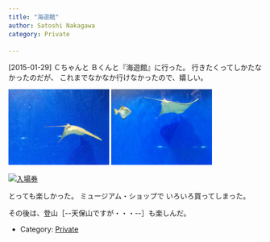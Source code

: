 ```yaml
---
title: "海遊館"
author: Satoshi Nakagawa
category: Private

---
```


[2015-01-29]  Ｃちゃんと
Ｂくんと『海遊館』に行った。
行きたくってしかたなかったのだが、
これまでなかなか行けなかったので、嬉しい。

<a href="/pict/2015-01-29-ray-1.jpg"><img src="/pict/2015-01-29-ray-1.jpg" alt="エイ" width="200"/></a>
<a href="/pict/2015-01-29-ray-2.jpg"><img src="/pict/2015-01-29-ray-2.jpg" alt="" width="200"/></a>

<a href="/pict/2015-01-29-kaiyukan.jpg"><img src="/pict/2015-01-29-kaiyukan.jpg" alt="入場券" width="200"/></a>
<a href="/pict/2015-01-29-kaiyukan-2.jpg"><img src="/pict/2015-01-29-kaiyukan-2.jpg" alt="" width="200"/></a>

 とっても楽しかった。
ミュージアム・ショップで
いろいろ買ってしまった。

 その後は、登山［--天保山ですが・・・--］も楽しんだ。

- Category: [Private](categories.html#Private)

